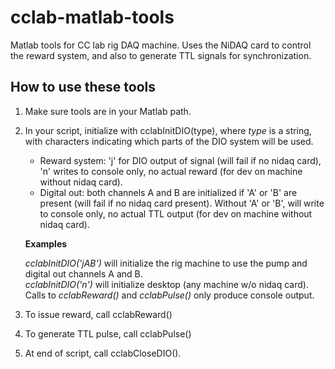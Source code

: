 # cclab-matlab-tools

Matlab tools for CC lab rig DAQ machine. Uses the NiDAQ card to control the reward system, and also to generate TTL signals for synchronization.

## How to use these tools

 1. Make sure tools are in your Matlab path.
 2. In your script, initialize with cclabInitDIO(type), where *type* is a string, with characters indicating which parts of the DIO system will be used.
 
     - Reward system: 'j' for DIO output of signal (will fail if no nidaq card), 'n' writes to console only, no actual reward (for dev on machine without nidaq  card).
     - Digital out: both channels A and B are initialized if 'A' or 'B' are present (will fail if no nidaq card present). Without 'A' or 'B', will write to console only, no actual TTL output (for dev on machine without nidaq card).
     
     **Examples**  
       
     *cclabInitDIO('jAB')* will initialize the rig machine to use the pump and digital out channels A and B.  
     *cclabInitDIO('n')* will initialize desktop (any machine w/o nidaq card). Calls to *cclabReward()* and *cclabPulse()* only produce console output.  
 

3. To issue reward, call cclabReward()
4. To generate TTL pulse, call cclabPulse()
5. At end of script, call cclabCloseDIO(). 
